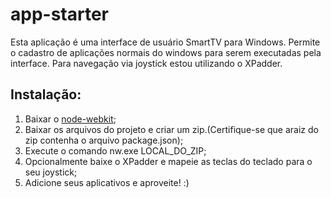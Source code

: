 # app-starter
Esta aplicação é uma interface de usuário SmartTV para Windows.
Permite o cadastro de aplicações normais do windows para serem executadas pela interface.
Para navegação via joystick estou utilizando o XPadder.

Instalação:
---------

 1. Baixar o [node-webkit](https://github.com/nwjs/nw.js);
 2. Baixar os arquivos do projeto e criar um zip.(Certifique-se que araiz do zip contenha o arquivo package.json);
 3. Execute o comando nw.exe LOCAL_DO_ZIP;
 4. Opcionalmente baixe o XPadder e mapeie as teclas do teclado para o seu joystick;
 5. Adicione seus aplicativos e aproveite! :)

